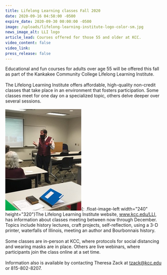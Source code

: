```yaml
---
title: Lifelong Learning classes Fall 2020
date: 2020-09-16 04:58:00 -0500
expire_date: 2020-09-30 00:00:00 -0500
image: /uploads/lifelong-learning-institute-logo-color-sm.jpg
news_image_alt: LLI logo
article_lead: Courses offered for those 55 and older at KCC.
video_content: false
video_link:
press_release: false
---
```


Educational and fun courses for adults over age 55 will be offered this fall as part of the Kankakee Community College Lifelong Learning Institute.<br><br>The Lifelong Learning Institute offers affordable, high-quality non-credit classes that take place in an environment that fosters participation. Some classes meet for one day on a specialized topic, others delve deeper over several sessions.<br><br>![](/uploads/dr--paul-as-letourneau-img-8305---copy.jpg){: .float-image-left width="240" height="320"}The Lifelong Learning Institute website, www.kcc.edu/LLI, has information about classes meeting between now through December. Topics include history lectures, craft projects, self-reflection, using a 3-D printer, waterfalls of Illinois, meeting an author and Bourbonnais history.<br><br>Some classes are in-person at KCC, where protocols for social distancing and wearing masks are in place. Others are live webinars, where participants join the class online at a set time.&nbsp;<br><br>Information also is available by contacting Theresa Zack at tzack@kcc.edu or 815-802-8207.<br>&nbsp;